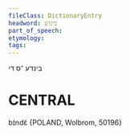 ```yaml
---
fileClass: DictionaryEntry
headword: בינדע
part_of_speech: 
etymology: 
tags: 
---
```

בינדע
־ס
די

CENTRAL
========

bɪ́ndɛ̃ {POLAND, Wolbrom, 50196}
